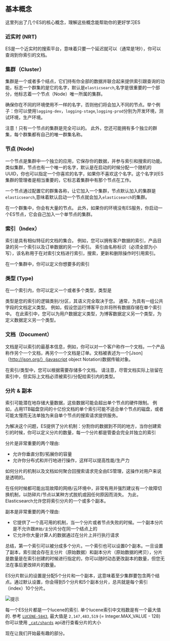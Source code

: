 ## 基本概念

这里列出了几个ES的核心概念，理解这些概念能帮助你的更好学习ES

### 近实时 (NRT)

ES是一个近实时的搜索平台，意味着只要一个延迟就可以（通常是1秒），你可以查询到你索引的文档。

### 集群（Cluster）

集群是一个或者多个结点，它们持有你全部的数据并联合起来提供索引跟查询的功能，标志一个群集的是它的名字，默认是`elasticsearch`,名字是很重要的一个部分，他标志着一个节点（Node）唯一所属的集群。

确保你在不同的环境使用不一样的名字，否则他们将会加入不同的节点。举个例子：你可以使用`logging-dev`，`logging-stage`,`logging-prod`分别为开发环境，测试环境，生产环境。

注意！只有一个节点的集群是完全可以的。 此外，您还可能拥有多个独立的群集，每个群集都有自己的唯一群集名称。
### 节点 (Node)

一个节点是集群中一个独立的应用，它保存你的数据，并参与索引和搜索的功能。类似集群，节点也有一个唯一的名字，默认是在启动的时候分配一个随机的UUID，你也可以指定一个你喜欢的名字，如果你不喜欢这个名字。这个名字对ES集群的管理者是相当重要的，它标志着集群中有那个节点在工作。

一个节点通过配置它的群集各称，让它加入一个集群，节点默认加入的集群是`elasticsearch`,意味着默认启动一个节点就会加入`elasticsearch`的集群。

在一个群集中，你会有大量的节点。 此外，如果你的环境没有ES服务，你启动一个ES节点，它会自己加入一个单节点的集群。

### 索引（Index）

索引是具有相似特征的文档的集合。 例如，您可以拥有客户数据的索引，产品目录的另一个索引以及订单数据的另一个索引。 索引由名称标识（必须全部为小写），该名称用于在对索引文档进行索引，搜索，更新和删除操作时引用索引。

在一个集群中，你可以定义你想要多的索引

### 类型 (Type)

在一个索引内，你可以定义一个或者多个类型，类型是

类型是您的索引的逻辑类别/分区，其语义完全取决于您。 通常，为具有一组公共字段的文档定义类型。 例如，假设您运行博客平台并将所有数据存储在单个索引中。 在此索引中，您可以为用户数据定义类型，为博客数据定义另一个类型，为定义数据定义另一个类型。

### 文档（Document）

文档是可以索引的最基本信息，例如，你可以对一个客户称作一个文档，一个产品称作另个一个文档，再另个一个文档是订单。文档被表述为一个[Json]（http://json.org/）(javascript object Notation)数据传输对象。

在索引/类型中，您可以根据需要存储多个文档。 请注意，尽管文档实际上驻留在索引中，但实际上文档必须被索引/分配给索引内的类型。

### 分片 & 副本

索引可能潜在地存储大量数据，这些数据可能会超出单个节点的硬件限制。 例如，占用1TB磁盘空间的十亿份文档的单个索引可能不适合单个节点的磁盘，或者可能太慢而无法单独为来自单个节点的搜索请求提供服务。

为解决这个问题，ES提供了分片机制：分割你的数据到不同的地方，当你创建索引的时候，你可以定义分片的数量，每一个分片都是管委会完全并独立的索引

分片是非常重要的两个理由:

  * 允许你垂直分割/拓展你的容量
  * 允许你分布式和并行地进行操作，这样可以提高性能/生产力

如何分片的机制以及文档如何聚合回搜索请求完全由ES管理，这操作对用户来说是透明的。

在任何时候都可能出现故障的网络/云环境中，非常有用并强烈建议有一个故障切换机制，以防碎片/节点以某种方式脱机或因任何原因而消失。 为此，Elasticsearch允许您将索引分片的一个或多个副本。

副本是非常重要的两个理由:

  * 它提供了一个高可用的机制，当一个分片或者节点失败的时候。一个副本分片是不允许跟`原始/主`分片分在同一个结点上的
  * 它允许你大量计算人的数据通过在分片上并行执行请求

总结，第一个索引可以被分成多个分片。一个索引也可以设置0个副本。一旦设置了副本，索引就会存在主分片（原始数据）和副本分片（原始数据的拷贝），分片是数量是在索引创建的时候进行指定的，你可以随时动态更改副本的数量，但您无法在事后更改碎片的数量。

ES分片默认的设置是分配5个分片和一个副本，这意味着至少集群要包含两个结点。通过默认设置，你会得到5个分片和5个副本分片，总共就是每个索引（index）10个分片。


![提示](https://www.elastic.co/guide/en/elasticsearch/reference/current/images/icons/note.png)

每一个ES分片都是一个lucene的索引. 单个lucene索引中文档数是有一个最大值的. 参考 [`LUCENE-5843`](https://issues.apache.org/jira/browse/LUCENE-5843), 最大值是 `2,147,483,519` (= Integer.MAX_VALUE - 128) 你可以使用 [`_cat/shards`](https://www.elastic.co/guide/en/elasticsearch/reference/5.4/cat-shards.html) api进行查看分片的大小

现在让我们开始最有趣的部分。
